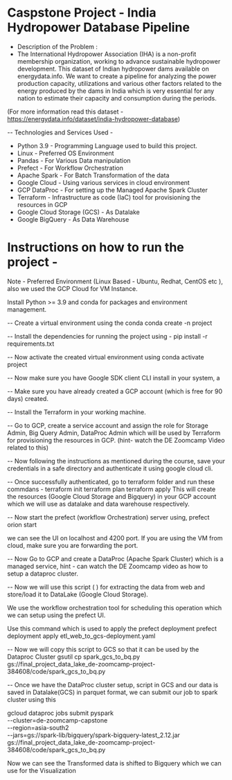 
# Caspstone Project - India Hydropower Database Pipeline

- Description of the Problem :
- The International Hydropower Association (IHA) is a non-profit membership organization, working to advance sustainable hydropower development. This dataset of Indian hydropower dams available on energydata.info. We want to create a pipeline for analyzing the power production capacity, utilizations and various other factors related to the energy produced by the dams in India which is very essential for any nation to estimate their capacity and consumption during the periods.


(For more information read this dataset - https://energydata.info/dataset/india-hydropower-database)

-- Technologies and Services Used -

- Python 3.9 - Programming Language used to build this project. 
- Linux - Preferred OS Environment
- Pandas - For Various Data manipulation
- Prefect - For Workflow Orchestration 
- Apache Spark - For Batch Transformation of the data 
- Google Cloud - Using various services in cloud environment 
- GCP DataProc - For setting up the Managed Apache Spark Cluster
- Terraform - Infrastructure as code (IaC) tool for provisioning the resources in GCP 
- Google Cloud Storage (GCS) - As Datalake 
- Google BigQuery - As Data Warehouse

# Instructions on how to run the project -



Note - Preferred Environment (Linux Based - Ubuntu, Redhat, CentOS etc ), also we used the GCP Cloud for VM Instance.

Install Python >= 3.9 and conda for packages and environment management.


-- Create a virtual environment using the conda
conda create -n project 

-- Install the dependencies for running the project using -
pip install -r requirements.txt

-- Now activate the created virtual environment using 
conda activate project 

-- Now make sure you have Google SDK client CLI install in your system, a

-- Make sure you have already created a GCP account (which is free for 90 days) created.

-- Install the Terraform in your working machine.

-- Go to GCP, create a service account and assign the role for Storage Admin, Big Query Admin, DataProc Admin which will be used by Terraform for provisioning the resources in GCP. (hint- watch the DE Zoomcamp Video related to this)

-- Now following the instructions as mentioned during the course, save your credentials in a safe directory and authenticate it using google cloud cli.

-- Once successfully authenticated, go to terraform folder and run these commdans - 
 terraform init 
 terraform plan
 terraform apply
This will create the resources (Google Cloud Storage and Bigquery) in your GCP account which we will use as datalake and data warehouse respectively.

-- Now start the prefect (workflow Orchestration) server using,
prefect orion start

we can see the UI on localhost and 4200 port. If you are using the VM from cloud, make sure you are forwarding the port.

-- Now Go to GCP and create a DataProc (Apache Spark Cluster) which is a managed service, hint - can watch the DE Zoomcamp video as how to setup a dataproc cluster.

-- Now we will use this script (   ) for extracting the data from web and store/load it to DataLake (Google Cloud Storage).

 We use the workflow orchestration tool for scheduling this operation which we can setup using the prefect UI.


 Use this command which is used to apply the prefect deployment
 prefect deployment apply etl_web_to_gcs-deployment.yaml  



-- Now we will copy this script to GCS so that it can be used by the Dataproc Cluster 
gsutil cp spark_gcs_to_bq.py gs://final_project_data_lake_de-zoomcamp-project-384608/code/spark_gcs_to_bq.py

-- Once we have the DataProc cluster setup, script in GCS and our data is saved in Datalake(GCS) in parquet format, we can submit our job to spark cluster using this

gcloud dataproc jobs submit pyspark \
    --cluster=de-zoomcamp-capstone  \
    --region=asia-south2 \
    --jars=gs://spark-lib/bigquery/spark-bigquery-latest_2.12.jar \
    gs://final_project_data_lake_de-zoomcamp-project-384608/code/spark_gcs_to_bq.py 

Now we can see the Transformed data is shifted to Bigquery which we can use for the Visualization









